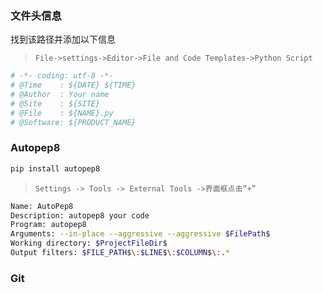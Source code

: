 ### 文件头信息

找到该路径并添加以下信息
> `File->settings->Editor->File and Code Templates->Python Script` 

```bash
# -*- coding: utf-8 -*-
# @Time    : ${DATE} ${TIME}
# @Author  : Your name
# @Site    : ${SITE}
# @File    : ${NAME}.py
# @Software: ${PRODUCT_NAME}
```

### Autopep8

```bash
pip install autopep8
```

> `Settings -> Tools -> External Tools ->界面框点击“+”`

```bash
Name: AutoPep8
Description: autopep8 your code
Program: autopep8
Arguments: --in-place --aggressive --aggressive $FilePath$
Working directory: $ProjectFileDir$
Output filters: $FILE_PATH$\:$LINE$\:$COLUMN$\:.*
```

### Git
